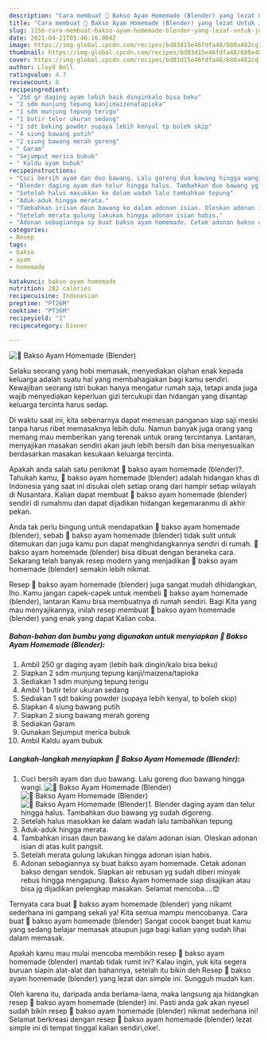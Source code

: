 ```yaml
---
description: "Cara membuat 🐣 Bakso Ayam Homemade (Blender) yang lezat Untuk Jualan"
title: "Cara membuat 🐣 Bakso Ayam Homemade (Blender) yang lezat Untuk Jualan"
slug: 1156-cara-membuat-bakso-ayam-homemade-blender-yang-lezat-untuk-jualan
date: 2021-04-21T05:46:16.004Z
image: https://img-global.cpcdn.com/recipes/bd03d15e46fdfa48/680x482cq70/🐣-bakso-ayam-homemade-blender-foto-resep-utama.jpg
thumbnail: https://img-global.cpcdn.com/recipes/bd03d15e46fdfa48/680x482cq70/🐣-bakso-ayam-homemade-blender-foto-resep-utama.jpg
cover: https://img-global.cpcdn.com/recipes/bd03d15e46fdfa48/680x482cq70/🐣-bakso-ayam-homemade-blender-foto-resep-utama.jpg
author: Lloyd Bell
ratingvalue: 4.7
reviewcount: 8
recipeingredient:
- "250 gr daging ayam lebih baik dinginkalo bisa beku"
- "2 sdm munjung tepung kanjimaizenatapioka"
- "1 sdm munjung tepung terigu"
- "1 butir telor ukuran sedang"
- "1 sdt baking powder supaya lebih kenyal tp boleh skip"
- "4 siung bawang putih"
- "2 siung bawang merah goreng"
- " Garam"
- "Sejumput merica bubuk"
- " Kaldu ayam bubuk"
recipeinstructions:
- "Cuci bersih ayam dan duo bawang. Lalu goreng duo bawang hingga wangi."
- "Blender daging ayam dan telur hingga halus. Tambahkan duo bawang yg sudah digoreng."
- "Setelah halus masukkan ke dalam wadah lalu tambahkan tepung"
- "Aduk-aduk hingga merata."
- "Tambahkan irisan daun bawang ke dalam adonan isian. Oleskan adonan isian di atas kulit pangsit."
- "Setelah merata gulung lakukan hingga adonan isian habis."
- "Adonan sebagiannya sy buat bakso ayam homemade. Cetak adonan bakso dengan sendok. Siapkan air rebusan yg sudah diberi minyak rebus hingga mengapung. Bakso Ayam homemade siap disajikan atau bisa jg dijadikan pelengkap masakan. Selamat mencoba....😍"
categories:
- Resep
tags:
- bakso
- ayam
- homemade

katakunci: bakso ayam homemade 
nutrition: 282 calories
recipecuisine: Indonesian
preptime: "PT26M"
cooktime: "PT36M"
recipeyield: "1"
recipecategory: Dinner

---
```



![🐣 Bakso Ayam Homemade (Blender)](https://img-global.cpcdn.com/recipes/bd03d15e46fdfa48/680x482cq70/🐣-bakso-ayam-homemade-blender-foto-resep-utama.jpg)

Selaku seorang yang hobi memasak, menyediakan olahan enak kepada keluarga adalah suatu hal yang membahagiakan bagi kamu sendiri. Kewajiban seorang istri bukan hanya mengatur rumah saja, tetapi anda juga wajib menyediakan keperluan gizi tercukupi dan hidangan yang disantap keluarga tercinta harus sedap.

Di waktu  saat ini, kita sebenarnya dapat memesan panganan siap saji meski tanpa harus ribet memasaknya lebih dulu. Namun banyak juga orang yang memang mau memberikan yang terenak untuk orang tercintanya. Lantaran, menyajikan masakan sendiri akan jauh lebih bersih dan bisa menyesuaikan berdasarkan masakan kesukaan keluarga tercinta. 



Apakah anda salah satu penikmat 🐣 bakso ayam homemade (blender)?. Tahukah kamu, 🐣 bakso ayam homemade (blender) adalah hidangan khas di Indonesia yang saat ini disukai oleh setiap orang dari hampir setiap wilayah di Nusantara. Kalian dapat membuat 🐣 bakso ayam homemade (blender) sendiri di rumahmu dan dapat dijadikan hidangan kegemaranmu di akhir pekan.

Anda tak perlu bingung untuk mendapatkan 🐣 bakso ayam homemade (blender), sebab 🐣 bakso ayam homemade (blender) tidak sulit untuk ditemukan dan juga kamu pun dapat menghidangkannya sendiri di rumah. 🐣 bakso ayam homemade (blender) bisa dibuat dengan beraneka cara. Sekarang telah banyak resep modern yang menjadikan 🐣 bakso ayam homemade (blender) semakin lebih nikmat.

Resep 🐣 bakso ayam homemade (blender) juga sangat mudah dihidangkan, lho. Kamu jangan capek-capek untuk membeli 🐣 bakso ayam homemade (blender), lantaran Kamu bisa membuatnya di rumah sendiri. Bagi Kita yang mau menyajikannya, inilah resep membuat 🐣 bakso ayam homemade (blender) yang enak yang dapat Kalian coba.

<!--inarticleads1-->

##### Bahan-bahan dan bumbu yang digunakan untuk menyiapkan 🐣 Bakso Ayam Homemade (Blender):

1. Ambil 250 gr daging ayam (lebih baik dingin/kalo bisa beku)
1. Siapkan 2 sdm munjung tepung kanji/maizena/tapioka
1. Sediakan 1 sdm munjung tepung terigu
1. Ambil 1 butir telor ukuran sedang
1. Sediakan 1 sdt baking powder (supaya lebih kenyal, tp boleh skip)
1. Siapkan 4 siung bawang putih
1. Siapkan 2 siung bawang merah goreng
1. Sediakan  Garam
1. Gunakan Sejumput merica bubuk
1. Ambil  Kaldu ayam bubuk




<!--inarticleads2-->

##### Langkah-langkah menyiapkan 🐣 Bakso Ayam Homemade (Blender):

1. Cuci bersih ayam dan duo bawang. Lalu goreng duo bawang hingga wangi.
<img src="https://img-global.cpcdn.com/steps/2a57ca6819010220/160x128cq70/🐣-bakso-ayam-homemade-blender-langkah-memasak-1-foto.jpg" alt="🐣 Bakso Ayam Homemade (Blender)"><img src="https://img-global.cpcdn.com/steps/dc842640d209e1a3/160x128cq70/🐣-bakso-ayam-homemade-blender-langkah-memasak-1-foto.jpg" alt="🐣 Bakso Ayam Homemade (Blender)"><img src="https://img-global.cpcdn.com/steps/aef3479d9f3c9feb/160x128cq70/🐣-bakso-ayam-homemade-blender-langkah-memasak-1-foto.jpg" alt="🐣 Bakso Ayam Homemade (Blender)">1. Blender daging ayam dan telur hingga halus. Tambahkan duo bawang yg sudah digoreng.
1. Setelah halus masukkan ke dalam wadah lalu tambahkan tepung
1. Aduk-aduk hingga merata.
1. Tambahkan irisan daun bawang ke dalam adonan isian. Oleskan adonan isian di atas kulit pangsit.
1. Setelah merata gulung lakukan hingga adonan isian habis.
1. Adonan sebagiannya sy buat bakso ayam homemade. Cetak adonan bakso dengan sendok. Siapkan air rebusan yg sudah diberi minyak rebus hingga mengapung. Bakso Ayam homemade siap disajikan atau bisa jg dijadikan pelengkap masakan. Selamat mencoba....😍




Ternyata cara buat 🐣 bakso ayam homemade (blender) yang nikamt sederhana ini gampang sekali ya! Kita semua mampu mencobanya. Cara buat 🐣 bakso ayam homemade (blender) Sangat cocok banget buat kamu yang sedang belajar memasak ataupun juga bagi kalian yang sudah lihai dalam memasak.

Apakah kamu mau mulai mencoba membikin resep 🐣 bakso ayam homemade (blender) mantab tidak rumit ini? Kalau ingin, yuk kita segera buruan siapin alat-alat dan bahannya, setelah itu bikin deh Resep 🐣 bakso ayam homemade (blender) yang lezat dan simple ini. Sungguh mudah kan. 

Oleh karena itu, daripada anda berlama-lama, maka langsung aja hidangkan resep 🐣 bakso ayam homemade (blender) ini. Pasti anda gak akan nyesel sudah bikin resep 🐣 bakso ayam homemade (blender) nikmat sederhana ini! Selamat berkreasi dengan resep 🐣 bakso ayam homemade (blender) lezat simple ini di tempat tinggal kalian sendiri,oke!.

